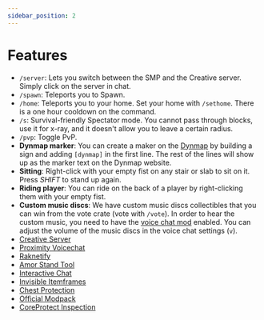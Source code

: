```yaml
---
sidebar_position: 2
---
```


# Features

- `/server`: Lets you switch between the SMP and the Creative server. Simply click on the server in chat.
- `/spawn`: Teleports you to Spawn.
- `/home`: Teleports you to your home. Set your home with `/sethome`. There is a one hour cooldown on the command.
- `/s`: Survival-friendly Spectator mode. You cannot pass through blocks, use it for x-ray, and it doesn't allow you to leave a certain radius.
- `/pvp`: Toggle PvP.
- **Dynmap marker**: You can create a maker on the [Dynmap](pathname://https://map.survival-pi.com/) by building a sign and adding `[dynmap]` in the first line. The rest of the lines will show up as the marker text on the Dynmap website. 
- **Sitting**: Right-click with your empty fist on any stair or slab to sit on it. Press *SHIFT* to stand up again.
- **Riding player**: You can ride on the back of a player by right-clicking them with your empty fist.
- **Custom music discs**: We have custom music discs collectibles that you can win from the vote crate (vote with `/vote`). In order to hear the custom music, you need to have the [voice chat mod](./vc.md) enabled. You can adjust the volume of the music discs in the voice chat settings (`v`).
- [Creative Server](./creative.md)
- [Proximity Voicechat](./vc.md)
- [Raknetify](./raknetify.md)
- [Amor Stand Tool](./ast.md)
- [Interactive Chat](./interactivechat.md)
- [Invisible Itemframes](./invisible_itemframes.md)
- [Chest Protection](./chestprotect.md)
- [Official Modpack](./modpack.md)
- [CoreProtect Inspection](./coreprotect.md)
